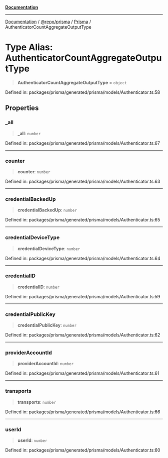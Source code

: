 [**Documentation**](../../../../../README.md)

***

[Documentation](../../../../../README.md) / [@repo/prisma](../../../README.md) / [Prisma](../README.md) / AuthenticatorCountAggregateOutputType

# Type Alias: AuthenticatorCountAggregateOutputType

> **AuthenticatorCountAggregateOutputType** = `object`

Defined in: packages/prisma/generated/prisma/models/Authenticator.ts:58

## Properties

### \_all

> **\_all**: `number`

Defined in: packages/prisma/generated/prisma/models/Authenticator.ts:67

***

### counter

> **counter**: `number`

Defined in: packages/prisma/generated/prisma/models/Authenticator.ts:63

***

### credentialBackedUp

> **credentialBackedUp**: `number`

Defined in: packages/prisma/generated/prisma/models/Authenticator.ts:65

***

### credentialDeviceType

> **credentialDeviceType**: `number`

Defined in: packages/prisma/generated/prisma/models/Authenticator.ts:64

***

### credentialID

> **credentialID**: `number`

Defined in: packages/prisma/generated/prisma/models/Authenticator.ts:59

***

### credentialPublicKey

> **credentialPublicKey**: `number`

Defined in: packages/prisma/generated/prisma/models/Authenticator.ts:62

***

### providerAccountId

> **providerAccountId**: `number`

Defined in: packages/prisma/generated/prisma/models/Authenticator.ts:61

***

### transports

> **transports**: `number`

Defined in: packages/prisma/generated/prisma/models/Authenticator.ts:66

***

### userId

> **userId**: `number`

Defined in: packages/prisma/generated/prisma/models/Authenticator.ts:60
